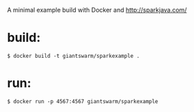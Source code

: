 A minimal example build with Docker and http://sparkjava.com/


# build:  

``` 
$ docker build -t giantswarm/sparkexample .
```

# run:

```
$ docker run -p 4567:4567 giantswarm/sparkexample
```
